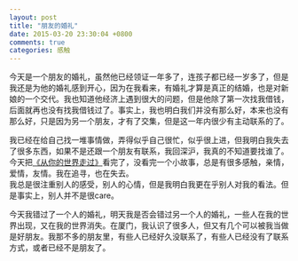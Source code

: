 ```yaml
---
layout: post
title: "朋友的婚礼"
date: 2015-03-20 23:30:04 +0800
comments: true
categories: 感触
---
```


今天是一个朋友的婚礼，虽然他已经领证一年多了，连孩子都已经一岁多了，但是我还是为他的婚礼感到开心，因为在我看来，有婚礼才算是真正的结婚，也是对新娘的一个交代。我也知道他经济上遇到很大的问题，但是他除了第一次找我借钱，后面就再也没有找我借钱过了。事实上，我也明白我们并没有那么好，本来也没有那么好，只是因为另一个朋友，才有了交集，但是这一年内很少有主动联系的了。 
<!--more-->
我已经在给自己找一堆事情做，弄得似乎自己很忙，似乎很上进，但我明白我失去了很多东西，如果不是还跟一个朋友有联系，我回深沪，我真的不知道要找谁了。今天把[《从你的世界走过》](http://www.amazon.cn/gp/product/B00FXONTU6/ref=as_li_tf_tl?ie=UTF8&camp=536&creative=3200&creativeASIN=B00FXONTU6&linkCode=as2&tag=robinwu-23)看完了，没看完一个小故事，总是有很多感触，亲情，爱情，友情。我在追寻，也在失去。    
我总是很注重别人的感受，别人的心情，但是我明白我更在乎别人对我的看法。但是事实上，别人并不是很care。    

今天我错过了一个人的婚礼，明天我是否会错过另一个人的婚礼，一些人在我的世界出现，又在我的世界消失。在厦门，我认识了很多人，但又有几个可以被我当做是好朋友。我那不多的朋友里，有些人已经好久没联系了，有些人已经没有了联系方式，或者已经不是朋友了。